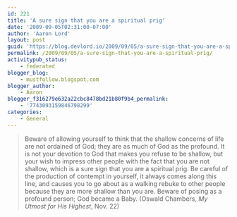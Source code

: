 ```yaml
---
id: 221
title: 'A sure sign that you are a spiritual prig'
date: '2009-09-05T02:31:00-07:00'
author: 'Aaron Lord'
layout: post
guid: 'https://blog.devlord.io/2009/09/05/a-sure-sign-that-you-are-a-spiritual-prig/'
permalink: /2009/09/05/a-sure-sign-that-you-are-a-spiritual-prig/
activitypub_status:
    - federated
blogger_blog:
    - mustfollow.blogspot.com
blogger_author:
    - Aaron
blogger_f316279e632a22cbc8478bd21b80f9b4_permalink:
    - '7743093159846798299'
categories:
    - General
---
```


<blockquote>Beware of allowing yourself to think that the shallow concerns of life are not ordained of God; they are as much of God as the profound. It is not your devotion to God that makes you refuse to be shallow, but your wish to impress other people with the fact that you are not shallow, which is a sure sign that you are a spiritual prig. Be careful of the production of contempt in yourself, it always comes along this line, and causes you to go about as a walking rebuke to other people because they are more shallow than you are. Beware of posing as a profound person; God became a Baby.  (Oswald Chambers, <i>My Utmost for His Highest</i>, Nov. 22)</blockquote>